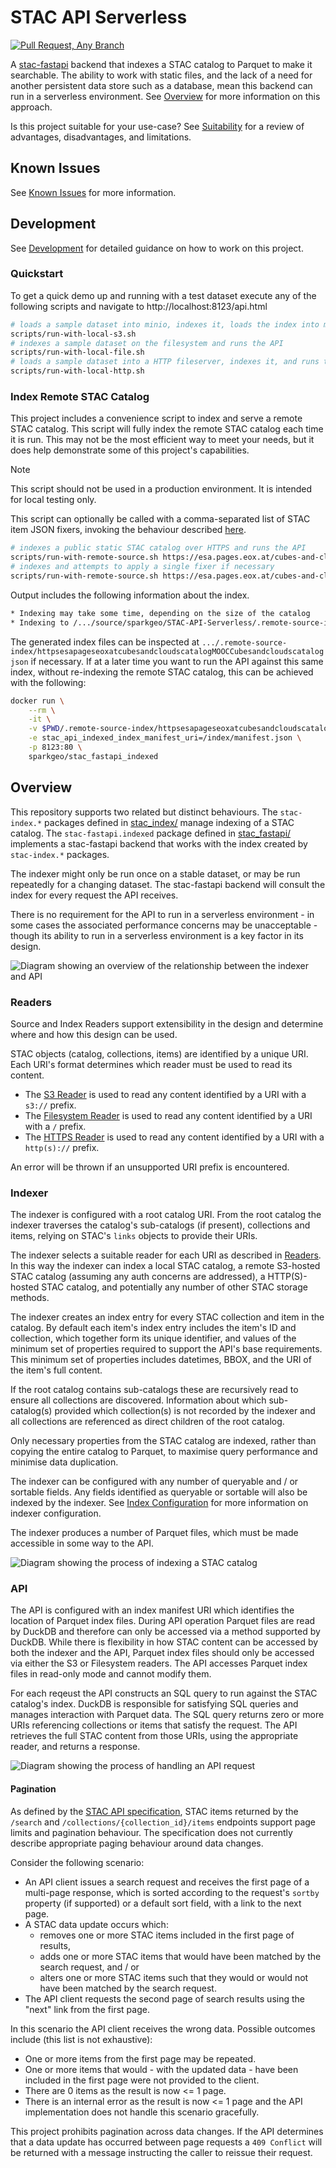 # STAC API Serverless

[![Pull Request, Any Branch](https://github.com/sparkgeo/STAC-API-Serverless/actions/workflows/pull-request-all.yml/badge.svg)](https://github.com/sparkgeo/STAC-API-Serverless/actions/workflows/pull-request-all.yml)

A [stac-fastapi](https://github.com/stac-utils/stac-fastapi) backend that indexes a STAC catalog to Parquet to make it searchable. The ability to work with static files, and the lack of a need for another persistent data store such as a database, mean this backend can run in a serverless environment. See [Overview](#overview) for more information on this approach.

Is this project suitable for your use-case? See [Suitability](./docs/suitability.md) for a review of advantages, disadvantages, and limitations.

## Known Issues

See [Known Issues](./docs/known-issues.md) for more information.

## Development

See [Development](./docs/development.md) for detailed guidance on how to work on this project.

### Quickstart

To get a quick demo up and running with a test dataset execute any of the following scripts and navigate to http://localhost:8123/api.html

```sh
# loads a sample dataset into minio, indexes it, loads the index into minio, and runs the API
scripts/run-with-local-s3.sh
# indexes a sample dataset on the filesystem and runs the API
scripts/run-with-local-file.sh
# loads a sample dataset into a HTTP fileserver, indexes it, and runs the API
scripts/run-with-local-http.sh
```

### Index Remote STAC Catalog

This project includes a convenience script to index and serve a remote STAC catalog. This script will fully index the remote STAC catalog each time it is run. This may not be the most efficient way to meet your needs, but it does help demonstrate some of this project's capabilities.

> [!NOTE]
> This script should not be used in a production environment. It is intended for local testing only.

This script can optionally be called with a comma-separated list of STAC item JSON fixers, invoking the behaviour described [here](./docs/index-config.md#fixes).

```sh
# indexes a public static STAC catalog over HTTPS and runs the API
scripts/run-with-remote-source.sh https://esa.pages.eox.at/cubes-and-clouds-catalog/MOOC_Cubes_and_clouds/catalog.json
# indexes and attempts to apply a single fixer if necessary
scripts/run-with-remote-source.sh https://esa.pages.eox.at/cubes-and-clouds-catalog/MOOC_Cubes_and_clouds/catalog.json --fixes_to_apply eo-extension-uri
```

Output includes the following information about the index.
```sh
* Indexing may take some time, depending on the size of the catalog
* Indexing to /.../source/sparkgeo/STAC-API-Serverless/.remote-source-index/httpsesapageseoxatcubesandcloudscatalogMOOCCubesandcloudscatalogjson
```

The generated index files can be inspected at `.../.remote-source-index/httpsesapageseoxatcubesandcloudscatalogMOOCCubesandcloudscatalogjson` if necessary. If at a later time you want to run the API against this same index, without re-indexing the remote STAC catalog, this can be achieved with the following:

```sh
docker run \
    --rm \
    -it \
    -v $PWD/.remote-source-index/httpsesapageseoxatcubesandcloudscatalogMOOCCubesandcloudscatalogjson:/index:ro \
    -e stac_api_indexed_index_manifest_uri=/index/manifest.json \
    -p 8123:80 \
    sparkgeo/stac_fastapi_indexed
```

## Overview

This repository supports two related but distinct behaviours. The `stac-index.*` packages defined in [stac_index/](./packages/stac-index/) manage indexing of a STAC catalog. The `stac-fastapi.indexed` package defined in [stac_fastapi/](./src/stac_fastapi/) implements a stac-fastapi backend that works with the index created by `stac-index.*` packages.

The indexer might only be run once on a stable dataset, or may be run repeatedly for a changing dataset. The stac-fastapi backend will consult the index for every request the API receives.

There is no requirement for the API to run in a serverless environment - in some cases the associated performance concerns may be unacceptable - though its ability to run in a serverless environment is a key factor in its design.

![Diagram showing an overview of the relationship between the indexer and API](./docs/diagrams/exports/Overview.png "Overview Diagram")

### Readers

Source and Index Readers support extensibility in the design and determine where and how this design can be used.

STAC objects (catalog, collections, items) are identified by a unique URI. Each URI's format determines which reader must be used to read its content.
- The [S3 Reader](./packages/stac-index/src/stac_index/io/readers/s3/) is used to read any content identified by a URI with a `s3://` prefix.
- The [Filesystem Reader](./packages/stac-index/src/stac_index/io/readers/filesystem/) is used to read any content identified by a URI with a `/` prefix.
- The [HTTPS Reader](./packages/stac-index/src/stac_index/io/readers/https/) is used to read any content identified by a URI with a `http(s)://` prefix.

An error will be thrown if an unsupported URI prefix is encountered.

### Indexer

The indexer is configured with a root catalog URI. From the root catalog the indexer traverses the catalog's sub-catalogs (if present), collections and items, relying on STAC's `links` objects to provide their URIs.

The indexer selects a suitable reader for each URI as described in [Readers](#readers). In this way the indexer can index a local STAC catalog, a remote S3-hosted STAC catalog (assuming any auth concerns are addressed), a HTTP(S)-hosted STAC catalog, and potentially any number of other STAC storage methods.

The indexer creates an index entry for every STAC collection and item in the catalog. By default each item's index entry includes the item's ID and collection, which together form its unique identifier, and values of the minimum set of properties required to support the API's base requirements. This minimum set of properties includes datetimes, BBOX, and the URI of the item's full content.

If the root catalog contains sub-catalogs these are recursively read to ensure all collections are discovered. Information about which sub-catalog(s) provided which collection(s) is not recorded by the indexer and all collections are referenced as direct children of the root catalog.

Only necessary properties from the STAC catalog are indexed, rather than copying the entire catalog to Parquet, to maximise query performance and minimise data duplication.

The indexer can be configured with any number of queryable and / or sortable fields. Any fields identified as queryable or sortable will also be indexed by the indexer. See [Index Configuration](./docs/index-config.md) for more information on indexer configuration.

The indexer produces a number of Parquet files, which must be made accessible in some way to the API.

![Diagram showing the process of indexing a STAC catalog](./docs/diagrams/exports/Indexer%20Process.png "Indexer Process")

### API

The API is configured with an index manifest URI which identifies the location of Parquet index files. During API operation Parquet files are read by DuckDB and therefore can only be accessed via a method supported by DuckDB. While there is flexibility in how STAC content can be accessed by both the indexer and the API, Parquet index files should only be accessed via either the S3 or Filesystem readers. The API accesses Parquet index files in read-only mode and cannot modify them.

For each reqeust the API constructs an SQL query to run against the STAC catalog's index. DuckDB is responsible for satisfying SQL queries and manages interaction with Parquet data. The SQL query returns zero or more URIs referencing collections or items that satisfy the request. The API retrieves the full STAC content from those URIs, using the appropriate reader, and returns a response.

![Diagram showing the process of handling an API request](./docs/diagrams/exports/Query%20Process.png "API Request Process")

#### Pagination

As defined by the [STAC API specification](https://github.com/radiantearth/stac-api-spec/tree/v1.0.0/item-search#pagination), STAC items returned by the `/search` and `/collections/{collection_id}/items` endpoints support page limits and pagination behaviour. The specification does not currently describe appropriate paging behaviour around data changes.

Consider the following scenario:
- An API client issues a search request and receives the first page of a multi-page response, which is sorted according to the request's `sortby` property (if supported) or a default sort field, with a link to the next page.
- A STAC data update occurs which:
  - removes one or more STAC items included in the first page of results,
  - adds one or more STAC items that would have been matched by the search request, and / or
  - alters one or more STAC items such that they would or would not have been matched by the search request.
- The API client requests the second page of search results using the "next" link from the first page.

In this scenario the API client receives the wrong data. Possible outcomes include (this list is not exhaustive):
- One or more items from the first page may be repeated.
- One or more items that would - with the updated data - have been included in the first page were not provided to the client.
- There are 0 items as the result is now <= 1 page.
- There is an internal error as the result is now <= 1 page and the API implementation does not handle this scenario gracefully.

This project prohibits pagination across data changes. If the API determines that a data update has occurred between page requests a `409 Conflict` will be returned with a message instructing the caller to reissue their request.
